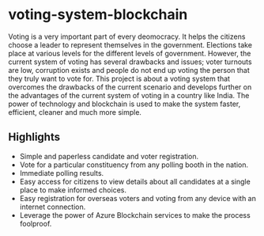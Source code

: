 # voting-system-blockchain
Voting is a very important part of every deomocracy. It helps the citizens choose a leader to represent themselves in the government. Elections take place at various levels for the different levels of government. However, the current system of voting has several drawbacks and issues; voter turnouts are low, corruption exists and people do not end up voting the person that they truly want to vote for.
This project is about a voting system that overcomes the drawbacks of the current scenario and develops further on the advantages of the current system of voting in a country like India. The power of technology and blockchain is used to make the system faster, efficient, cleaner and much more simple.
## Highlights
- Simple and paperless candidate and voter registration.
- Vote for a particular constituency from any polling booth in the nation.
- Immediate polling results.
- Easy access for citizens to view details about all candidates at a single place to make informed choices.
- Easy registration for overseas voters and voting from any device with an internet connection.
- Leverage the power of Azure Blockchain services to make the process foolproof.